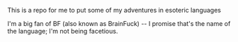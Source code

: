This is a repo for me to put some of my adventures in esoteric languages

I'm a big fan of BF (also known as BrainFuck) -- I promise that's the name of the language; I'm not being facetious.
